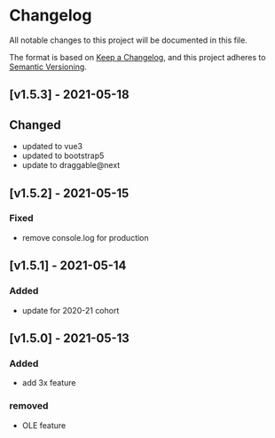 # Changelog

All notable changes to this project will be documented in this file.

The format is based on [Keep a Changelog](https://keepachangelog.com/en/1.0.0/),
and this project adheres to [Semantic Versioning](https://semver.org/spec/v2.0.0.html).

## [v1.5.3] - 2021-05-18

## Changed

- updated to vue3
- updated to bootstrap5
- update to draggable@next

## [v1.5.2] - 2021-05-15

### Fixed

- remove console.log for production

## [v1.5.1] - 2021-05-14

### Added

- update for 2020-21 cohort

## [v1.5.0] - 2021-05-13

### Added

- add 3x feature

### removed

- OLE feature

